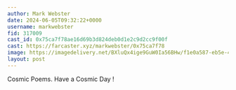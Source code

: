 ```yaml
---
author: Mark Webster
date: 2024-06-05T09:32:22+0000
username: markwebster
fid: 317009
cast_id: 0x75ca7f78ae16d69b3d824deb0d1e2c9d2cc9f00f
cast: https://farcaster.xyz/markwebster/0x75ca7f78
image: https://imagedelivery.net/BXluQx4ige9GuW0Ia56BHw/f1e0a587-eb5e-49f2-1e30-d3394354d600/original
layout: post
---
```


Cosmic Poems. Have a Cosmic Day !

<img src='https://imagedelivery.net/BXluQx4ige9GuW0Ia56BHw/f1e0a587-eb5e-49f2-1e30-d3394354d600/original' alt='' referrerpolicy='no-referrer'/>
